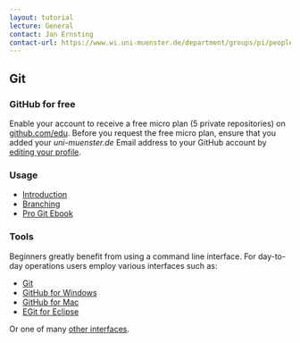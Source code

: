 ```yaml
---
layout: tutorial
lecture: General
contact: Jan Ernsting
contact-url: https://www.wi.uni-muenster.de/department/groups/pi/people/jan-ernsting
---
```


## Git
### GitHub for free

Enable your account to receive a free micro plan (5 private repositories) on [github.com/edu](https://github.com/edu).
Before you request the free micro plan, ensure that you added your *uni-muenster.de* Email address to your GitHub account by [editing your profile](https://github.com/settings/emails).

### Usage

* [Introduction](http://try.github.com/)
* [Branching](http://pcottle.github.com/learnGitBranching/)
* [Pro Git Ebook](http://git-scm.com/book)

### Tools

Beginners greatly benefit from using a command line interface.
For day-to-day operations users employ various interfaces such as:

* [Git](http://git-scm.com/)
* [GitHub for Windows](http://windows.github.com/)
* [GitHub for Mac](http://mac.github.com/)
* [EGit for Eclipse](http://eclipse.github.com/)

Or one of many [other interfaces](http://git-scm.com/downloads/guis).
